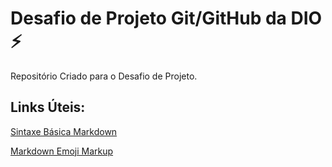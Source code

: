 # Desafio de Projeto Git/GitHub da DIO :zap:
 Repositório Criado para o Desafio de Projeto.

## Links Úteis:
[Sintaxe Básica Markdown](https://www.markdownguide.org/basic-syntax/)

[Markdown Emoji Markup](https://gist.github.com/rxaviers/7360908)
